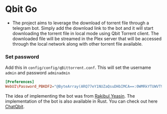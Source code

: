 # Qbit Go
* The project aims to leverage the download of torrent file through a telegram bot.
Simply add the download link to the bot and it will start downloading the torrent file in local mode using Qbit Torrent client. The downloaded file will be streamed in the Plex server that will be accessed through the local network along with other torrent file available.

### Set password
Add this in `config/config/qBittorrent.conf`. This will set the username `admin` and password `adminadmin`

```conf
[Preferences]
WebUI\Password_PBKDF2="@ByteArray(ARQ77eY1NUZaQsuDHbIMCA==:0WMRkYTUWVT9wVvdDtHAjU9b3b7uB8NR1Gur2hmQCvCDpm39Q+PsJRJPaCU51dEiz+dTzh8qbPsL8WkFljQYFQ==)"
```

 The idea of implementing the bot was from [Rakibul Yeasin](github.com/dreygur). The implementation of the bot is also available in Rust. You can check out here [ChatQbit](https://github.com/dreygur/ChatQBit).